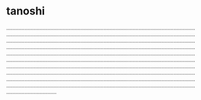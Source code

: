 # tanoshi
.........................................................................................................................................................................................................................................................................................................................................................................................................................................................................................................................................................................................................................................................................................................................................................................................................................................................................................................................................................................................................................................................................................................................................................................................................................................................................................................................